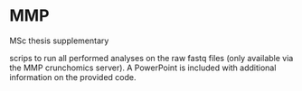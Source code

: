 # MMP
MSc thesis supplementary

scrips to run all performed analyses on the raw fastq files (only available via the MMP crunchomics server).
A PowerPoint is included with additional information on the provided code.
